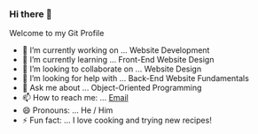 ### Hi there 👋

Welcome to my Git Profile

- 🔭 I’m currently working on ... Website Development
- 🌱 I’m currently learning ... Front-End Website Design
- 👯 I’m looking to collaborate on ... Website Design
- 🤔 I’m looking for help with ... Back-End Website Fundamentals
- 💬 Ask me about ... Object-Oriented Programming
- 📫 How to reach me: ... [Email](odne@outlook.com)
- 😄 Pronouns: ... He / Him
- ⚡ Fun fact: ... I love cooking and trying new recipes!

